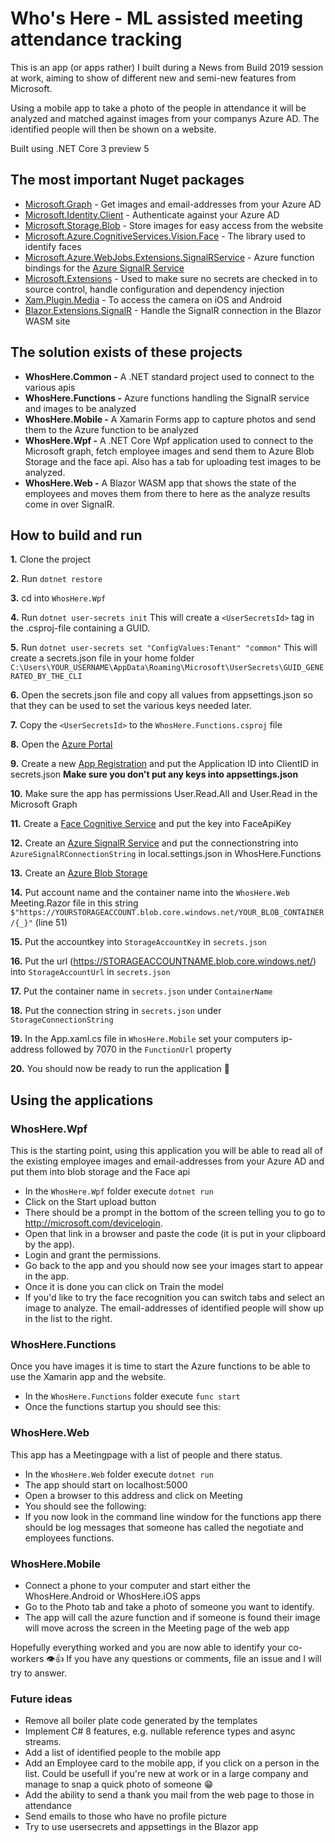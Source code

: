 # Who's Here - ML assisted meeting attendance tracking

This is an app (or apps rather) I built during a News from Build 2019 session at work, aiming to show of different new and semi-new features from Microsoft. 

Using a mobile app to take a photo of the people in attendance it will be analyzed and matched against images from your companys Azure AD. The identified people will then be shown on a website.

Built using .NET Core 3 preview 5

## The most important Nuget packages

* [Microsoft.Graph](https://github.com/microsoftgraph/msgraph-sdk-dotnet) - Get images and email-addresses from your Azure AD
* [Microsoft.Identity.Client](https://github.com/AzureAD/microsoft-authentication-library-for-dotnet/) -  Authenticate against your Azure AD
* [Microsoft.Storage.Blob](https://www.nuget.org/packages/Microsoft.Azure.Storage.Blob/) - Store images for easy access from the website
* [Microsoft.Azure.CognitiveServices.Vision.Face](https://github.com/Azure/azure-sdk-for-net) - The library used to identify faces
* [Microsoft.Azure.WebJobs.Extensions.SignalRService](Microsoft.Azure.WebJobs.Extensions.SignalRService) - Azure function bindings for the [Azure SignalR Service](https://azure.microsoft.com/en-us/services/signalr-service/)
* [Microsoft.Extensions](https://github.com/aspnet/Extensions) - Used to make sure no secrets are checked in to source control, handle configuration and dependency injection
* [Xam.Plugin.Media](https://github.com/jamesmontemagno/MediaPlugin) - To access the camera on iOS and Android
* [Blazor.Extensions.SignalR](Blazor.Extensions.SignalR) - Handle the SignalR connection in the Blazor WASM site

## The solution exists of these projects

* **WhosHere.Common -**
 A .NET standard project used to connect to the various apis
* **WhosHere.Functions -**
Azure functions handling the SignalR service and images to be analyzed
* **WhosHere.Mobile -**
A Xamarin Forms app to capture photos and send them to the Azure function to be analyzed
* **WhosHere.Wpf -**
A .NET Core Wpf application used to connect to the Microsoft graph, fetch employee images and send them to Azure Blob Storage and the face api. Also has a tab for uploading test images to be analyzed.
* **<span>WhosHere</span>.Web -**
A Blazor WASM app that shows the state of the employees and moves them from there to here as the analyze results come in over SignalR.

## How to build and run

**1.** Clone the project

**2.** Run `dotnet restore`

**3.** cd into `WhosHere.Wpf`

**4.** Run `dotnet user-secrets init` This will create a `<UserSecretsId>` tag in the .csproj-file containing a GUID.

**5.** Run `dotnet user-secrets set "ConfigValues:Tenant" "common"` This will create a secrets.json file in your home folder `C:\Users\YOUR_USERNAME\AppData\Roaming\Microsoft\UserSecrets\GUID_GENERATED_BY_THE_CLI`

**6.** Open the secrets.json file and copy all values from appsettings.json so that they can be used to set the various keys needed later.

**7.** Copy the `<UserSecretsId>` to the `WhosHere.Functions.csproj` file

**8.** Open the [Azure Portal](https://portal.azure.com)

**9.** Create a new [App Registration](https://docs.microsoft.com/en-us/azure/active-directory/develop/howto-create-service-principal-portal) and put the Application ID into ClientID in secrets.json **Make sure you don't put any keys into appsettings.json**

**10.** Make sure the app has permissions User.Read.All and User.Read in the Microsoft Graph

**11.** Create a [Face Cognitive Service](https://azure.microsoft.com/en-us/try/cognitive-services/) and put the key into FaceApiKey

**12.** Create an [Azure SignalR Service](https://azure.microsoft.com/en-us/services/signalr-service/) and put the connectionstring into `AzureSignalRConnectionString` in local.settings.json in WhosHere.Functions

**13.** Create an [Azure Blob Storage](https://docs.microsoft.com/en-us/azure/storage/blobs/storage-quickstart-blobs-portal)

**14.** Put account name and the container name into the `WhosHere.Web` Meeting.Razor file in this string `$"https://YOURSTORAGEACCOUNT.blob.core.windows.net/YOUR_BLOB_CONTAINER/{_}"` (line 51)

**15.** Put the accountkey into `StorageAccountKey` in `secrets.json`

**16.** Put the url (https://STORAGEACCOUNTNAME.blob.core.windows.net/) into `StorageAccountUrl` in `secrets.json`

**17.** Put the container name in `secrets.json` under `ContainerName`

**18.** Put the connection string in `secrets.json` under `StorageConnectionString`

**19.** In the App.xaml.cs file in `WhosHere.Mobile` set your computers ip-address followed by 7070 in the `FunctionUrl` property

**20.** You should now be ready to run the application 🤞


## Using the applications

### WhosHere.Wpf

This is the starting point, using this application you will be able to read all of the existing employee images and email-addresses from your Azure AD and put them into blob storage and the Face api

* In the `WhosHere.Wpf` folder execute `dotnet run`
* Click on the Start upload button
* There should be a prompt in the bottom of the screen telling you to go to http://microsoft.com/devicelogin.
* Open that link in a browser and paste the code (it is put in your clipboard by the app).
* Login and grant the permissions.
* Go back to the app and you should now see your images start to appear in the app.
* Once it is done you can click on Train the model
* If you'd like to try the face recognition you can switch tabs and select an image to analyze. The email-addresses of identified people will show up in the list to the right.

### WhosHere.Functions

Once you have images it is time to start the Azure functions to be able to use the Xamarin app and the website.

* In the `WhosHere.Functions` folder execute `func start`
* Once the functions startup you should see this: 

### <span>WhosHere</span>.Web

This app has a Meetingpage with a list of people and there status.

* In the `WhosHere.Web` folder execute `dotnet run`
* The app should start on localhost:5000
* Open a browser to this address and click on Meeting
* You should see the following:
* If you now look in the command line window for the functions app there should be log messages that someone has called the negotiate and employees functions.

### WhosHere.Mobile

* Connect a phone to your computer and start either the WhosHere.Android or WhosHere.iOS apps
* Go to the Photo tab and take a photo of someone you want to identify.
* The app will call the azure function and if someone is found their image will move across the screen in the Meeting page of the web app

Hopefully everything worked and you are now able to identify your co-workers 👁👍
If you have any questions or comments, file an issue and I will try to answer.

### Future ideas

* Remove all boiler plate code generated by the templates
* Implement C# 8 features, e.g. nullable reference types and async streams.
* Add a list of identified people to the mobile app
* Add an Employee card to the mobile app, if you click on a person in the list. Could be usefull if you're new at work or in a large company and manage to snap a quick photo of someone 😁
* Add the ability to send a thank you mail from the web page to those in attendance
* Send emails to those who have no profile picture
* Try to use usersecrets and appsettings in the Blazor app
